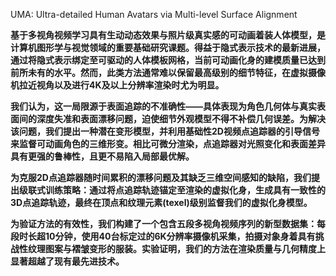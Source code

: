 UMA: Ultra-detailed Human Avatars via Multi-level Surface Alignment


**基于多视角视频学习具有生动动态效果与照片级真实感的可动画着装人体模型，是计算机图形学与视觉领域的重要基础研究课题。得益于隐式表示技术的最新进展，通过将隐式表示绑定至可驱动的人体模板网格，当前可动画化身的建模质量已达到前所未有的水平。然而，此类方法通常难以保留最高级别的细节特征，在虚拟摄像机拉近视角以及进行4K及以上分辨率渲染时尤为明显。**    

**我们认为，这一局限源于表面追踪的不准确性——具体表现为角色几何体与真实表面间的深度失准和表面漂移问题，迫使细节外观模型不得不补偿几何误差。为解决该问题，我们提出一种潜在变形模型，并利用基础性2D视频点追踪器的引导信号来监督可动画角色的三维形变。相比可微分渲染，点追踪器对光照变化和表面差异具有更强的鲁棒性，且更不易陷入局部最优解。**   

**为克服2D点追踪器随时间累积的漂移问题及其缺乏三维空间感知的缺陷，我们提出级联式训练策略：通过将点追踪轨迹锚定至渲染的虚拟化身，生成具有一致性的3D点追踪轨迹，最终在顶点和纹理元素(texel)级别监督我们的虚拟化身模型。**    

**为验证方法的有效性，我们构建了一个包含五段多视角视频序列的新型数据集：每段时长超10分钟，使用40台标定过的6K分辨率摄像机采集，拍摄对象身着具有挑战性纹理图案与褶皱变形的服装。实验证明，我们的方法在渲染质量与几何精度上显著超越了现有最先进技术。**   
